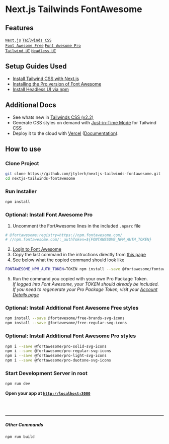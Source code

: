 # Next.js Tailwinds FontAwesome
## Features
[`Next.js`](https://nextjs.org) [`Tailwinds CSS`](https://tailwindcss.com)  
[`Font Awesome Free`](https://fontawesome.com) [`Font Awesome Pro`](https://fontawesome.com)  
[`Tailwind UI`](https://tailwindui.com) [`Headless UI`](https://headlessui.dev)
## Setup Guides Used

* [Install Tailwind CSS with Next.js](https://tailwindcss.com/docs/guides/nextjs)
* [Installing the Pro version of Font Awesome](https://fontawesome.com/v5.15/how-to-use/on-the-web/setup/using-package-managers#installing-pro)
* [Install Headless UI via npm](https://headlessui.dev/react/menu#installation)

## Additional Docs
* See whats new in [Tailwinds CSS (v2.2)](https://blog.tailwindcss.com/tailwindcss-2-2)
* Generate CSS styles on demand with [Just-in-Time Mode](https://tailwindcss.com/docs/just-in-time-mode) for Tailwind CSS
* Deploy it to the cloud with [Vercel](https://vercel.com/new?utm_source=github&utm_medium=readme&utm_campaign=next-example) ([Documentation](https://nextjs.org/docs/deployment)).

## How to use

### Clone Project
```bash
git clone https://github.com/jtylerh/nextjs-tailwinds-fontawesome.git
cd nextjs-tailwinds-fontawesome
```

### Run Installer
```bash
npm install
```

### Optional: Install Font Awesome Pro
1. Uncomment the FortAwesome lines in the included `.npmrc` file
```bash
# @fortawesome:registry=https://npm.fontawesome.com/
# //npm.fontawesome.com/:_authToken=${FONTAWESOME_NPM_AUTH_TOKEN}
```
2. [Login to Font Awesome](https://fontawesome.com/sessions/sign-in)  
3. Copy the last command in the intructions directly from [this page](https://fontawesome.com/v5.15/how-to-use/on-the-web/setup/using-package-managers#installing-pro)  
4. See below what the copied command should look like
```bash
FONTAWESOME_NPM_AUTH_TOKEN=TOKEN npm install --save @fortawesome/fontawesome-pro
```
5. Run the command you copied with your own Pro Package Token.  
*If logged into Font Awesome, your TOKEN should already be included.*  
*If you need to regenerate your Pro Package Token, visit your [Account Details page](https://fontawesome.com/account)*

### Optional: Install Additional Font Awesome Free styles
```bash
npm install --save @fortawesome/free-brands-svg-icons
npm install --save @fortawesome/free-regular-svg-icons
```

### Optional: Install Additional Font Awesome Pro styles
```bash
npm i --save @fortawesome/pro-solid-svg-icons
npm i --save @fortawesome/pro-regular-svg-icons
npm i --save @fortawesome/pro-light-svg-icons
npm i --save @fortawesome/pro-duotone-svg-icons
```

### Start Development Server in root
```bash
npm run dev
```
**Open your app at [`http://localhost:3000`](http://localhost:3000)**
  
<br/>

<br/>
  
****
##### Other Commands
```bash
npm run build
``` 
